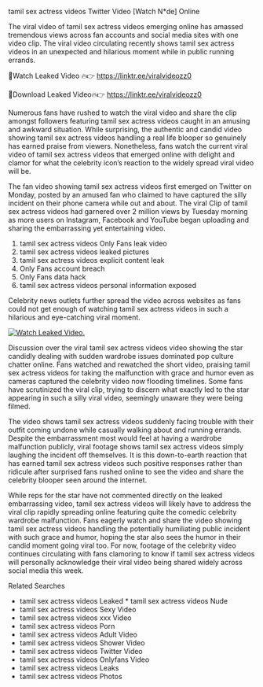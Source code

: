 ﻿tamil sex actress videos Twitter Video [Watch N*de] Online

The viral video of ﻿tamil sex actress videos emerging online has amassed tremendous views across fan accounts and social media sites with one video clip. The viral video circulating recently shows ﻿tamil sex actress videos in an unexpected and hilarious moment while in public running errands. 

🔴Watch Leaked Video 🔥👉  https://linktr.ee/viralvideozz0 

🔴Download Leaked Video🔥👉  https://linktr.ee/viralvideozz0 

Numerous fans have rushed to watch the viral video and share the clip amongst followers featuring ﻿tamil sex actress videos caught in an amusing and awkward situation. While surprising, the authentic and candid video showing ﻿tamil sex actress videos handling a real life blooper so genuinely has earned praise from viewers. Nonetheless, fans watch the current viral video of ﻿tamil sex actress videos that emerged online with delight and clamor for what the celebrity icon’s reaction to the widely spread viral video will be.

The fan video showing ﻿tamil sex actress videos first emerged on Twitter on Monday, posted by an amused fan who claimed to have captured the silly incident on their phone camera while out and about. The viral Clip of ﻿tamil sex actress videos had garnered over 2 million views by Tuesday morning as more users on Instagram, Facebook and YouTube began uploading and sharing the embarrassing yet entertaining video. 

1. ﻿tamil sex actress videos Only Fans leak video
2. ﻿tamil sex actress videos leaked pictures
3. ﻿tamil sex actress videos explicit content leak
4. Only Fans account breach
5. Only Fans data hack
6. ﻿tamil sex actress videos personal information exposed

Celebrity news outlets further spread the video across websites as fans could not get enough of watching ﻿tamil sex actress videos in such a hilarious and eye-catching viral moment. 

[![Watch Leaked Video.](https://miro.medium.com/v2/resize:fit:828/format:webp/1*cilzJN44JGOrTw9NJCrNHA.gif "Watch Leaked Video")](https://linktr.ee/viralvideozz0)

Discussion over the viral ﻿tamil sex actress videos video showing the star candidly dealing with sudden wardrobe issues dominated pop culture chatter online. Fans watched and rewatched the short video, praising ﻿tamil sex actress videos for taking the malfunction with grace and humor even as cameras captured the celebrity video now flooding timelines. Some fans have scrutinized the viral clip, trying to discern what exactly led to the star appearing in such a silly viral video, seemingly unaware they were being filmed.

The video shows ﻿tamil sex actress videos suddenly facing trouble with their outfit coming undone while casually walking about and running errands. Despite the embarrassment most would feel at having a wardrobe malfunction publicly, viral footage shows ﻿tamil sex actress videos simply laughing the incident off themselves. It is this down-to-earth reaction that has earned ﻿tamil sex actress videos such positive responses rather than ridicule after surprised fans rushed online to see the video and share the celebrity blooper seen around the internet.  

While reps for the star have not commented directly on the leaked embarrassing video, ﻿tamil sex actress videos will likely have to address the viral clip rapidly spreading online featuring quite the comedic celebrity wardrobe malfunction. Fans eagerly watch and share the video showing ﻿tamil sex actress videos handling the potentially humiliating public incident with such grace and humor, hoping the star also sees the humor in their candid moment going viral too. For now, footage of the celebrity video continues circulating with fans clamoring to know if ﻿tamil sex actress videos will personally acknowledge their viral video being shared widely across social media this week.

Related Searches
* ﻿tamil sex actress videos Leaked
﻿* tamil sex actress videos Nude
* ﻿tamil sex actress videos Sexy Video
* ﻿tamil sex actress videos xxx Video
* ﻿tamil sex actress videos Porn
* ﻿tamil sex actress videos Adult Video
* ﻿tamil sex actress videos Shower Video
* ﻿tamil sex actress videos Twitter Video
* ﻿tamil sex actress videos Onlyfans Video
* ﻿tamil sex actress videos Leaks
* ﻿tamil sex actress videos Photos